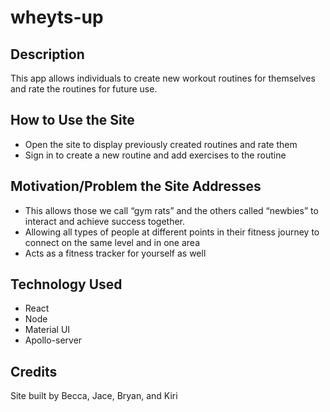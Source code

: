 # wheyts-up

## Description
This app allows individuals to create new workout routines for themselves and rate the routines for future use.

## How to Use the Site
* Open the site to display previously created routines and rate them
* Sign in to create a new routine and add exercises to the routine

## Motivation/Problem the Site Addresses
* This allows those we call “gym rats” and the others called “newbies” to interact and achieve success together. 
* Allowing all types of people at different points in their fitness journey to connect on the same level and in one area
* Acts as a fitness tracker for yourself as well

## Technology Used
* React
* Node
* Material UI
* Apollo-server

## Credits
Site built by Becca, Jace, Bryan, and Kiri